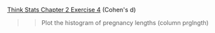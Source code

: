 [Think Stats Chapter 2 Exercise 4](http://greenteapress.com/thinkstats2/html/thinkstats2003.html#toc24) (Cohen's d)

>> Plot the histogram of pregnancy lengths (column prglngth)
